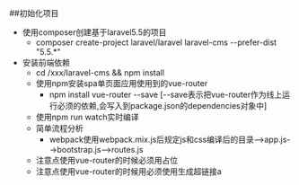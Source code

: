 ##初始化项目
* 使用composer创建基于laravel5.5的项目
    * composer create-project laravel/laravel laravel-cms --prefer-dist "5.5.*"
* 安装前端依赖
    * cd /xxx/laravel-cms && npm install
    * 使用npm安装spa单页面应用使用到的vue-router
        * npm install vue-router --save [--save表示把vue-router作为线上运行必须的依赖,会写入到package.json的dependencies对象中]
    * 使用npm run watch实时编译
    * 简单流程分析
        * webpack使用webpack.mix.js后规定js和css编译后的目录-->app.js-->bootstrap.js-->routes.js
    * 注意点使用vue-router的时候必须用<router-view></router-view>占位
    * 注意点使用vue-router的时候用必须使用<router-link></router-link>生成超链接a